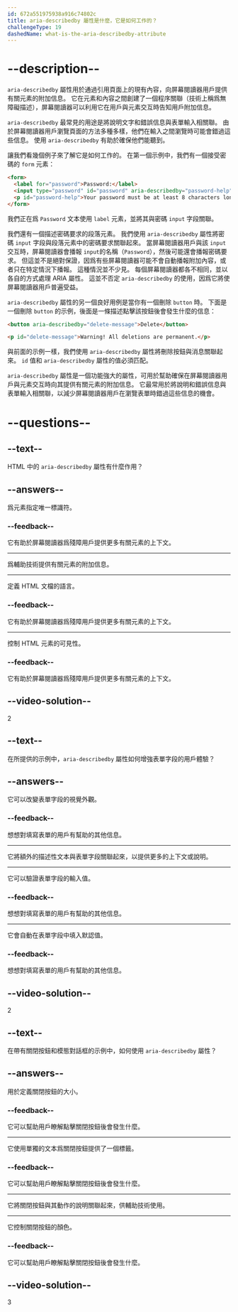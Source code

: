 ```yaml
---
id: 672a551975938a916c74802c
title: aria-describedby 屬性是什麼，它是如何工作的？
challengeType: 19
dashedName: what-is-the-aria-describedby-attribute
---
```


# --description--

`aria-describedby` 屬性用於通過引用頁面上的現有內容，向屏幕閱讀器用戶提供有關元素的附加信息。 它在元素和內容之間創建了一個程序關聯（技術上稱爲無障礙描述），屏幕閱讀器可以利用它在用戶與元素交互時告知用戶附加信息。

`aria-describedby` 最常見的用途是將說明文字和錯誤信息與表單輸入相關聯。 由於屏幕閱讀器用戶瀏覽頁面的方法多種多樣，他們在輸入之間瀏覽時可能會錯過這些信息。 使用 `aria-describedby` 有助於確保他們能聽到。

讓我們看幾個例子來了解它是如何工作的。 在第一個示例中，我們有一個接受密碼的 `form` 元素：

```html
<form>
  <label for="password">Password:</label>
  <input type="password" id="password" aria-describedby="password-help" />
  <p id="password-help">Your password must be at least 8 characters long.</p>
</form>
```

我們正在爲 `Password` 文本使用 `label` 元素，並將其與密碼 `input` 字段關聯。

我們還有一個描述密碼要求的段落元素。 我們使用 `aria-describedby` 屬性將密碼 `input` 字段與段落元素中的密碼要求關聯起來。 當屏幕閱讀器用戶與該 `input` 交互時，屏幕閱讀器會播報 `input`的名稱（`Password`），然後可能還會播報密碼要求。 但這並不是絕對保證，因爲有些屏幕閱讀器可能不會自動播報附加內容，或者只在特定情況下播報。 這種情況並不少見。 每個屏幕閱讀器都各不相同，並以各自的方式處理 ARIA 屬性。 這並不否定 `aria-describedby` 的使用，因爲它將使屏幕閱讀器用戶普遍受益。

`aria-describedby` 屬性的另一個良好用例是當你有一個刪除 `button` 時。 下面是一個刪除 `button` 的示例，後面是一條描述點擊該按鈕後會發生什麼的信息：

```html
<button aria-describedby="delete-message">Delete</button>

<p id="delete-message">Warning! All deletions are permanent.</p>
```

與前面的示例一樣，我們使用 `aria-describedby` 屬性將刪除按鈕與消息關聯起來。 `id` 值和 `aria-describedby` 屬性的值必須匹配。

`aria-describedby` 屬性是一個功能強大的屬性，可用於幫助確保在屏幕閱讀器用戶與元素交互時向其提供有關元素的附加信息。 它最常用於將說明和錯誤信息與表單輸入相關聯，以減少屏幕閱讀器用戶在瀏覽表單時錯過這些信息的機會。

# --questions--

## --text--

HTML 中的 `aria-describedby` 屬性有什麼作用？

## --answers--

爲元素指定唯一標識符。

### --feedback--

它有助於屏幕閱讀器爲殘障用戶提供更多有關元素的上下文。

---

爲輔助技術提供有關元素的附加信息。

---

定義 HTML 文檔的語言。

### --feedback--

它有助於屏幕閱讀器爲殘障用戶提供更多有關元素的上下文。

---

控制 HTML 元素的可見性。

### --feedback--

它有助於屏幕閱讀器爲殘障用戶提供更多有關元素的上下文。

## --video-solution--

2

## --text--

在所提供的示例中，`aria-describedby` 屬性如何增強表單字段的用戶體驗？

## --answers--

它可以改變表單字段的視覺外觀。

### --feedback--

想想對填寫表單的用戶有幫助的其他信息。

---

它將額外的描述性文本與表單字段關聯起來，以提供更多的上下文或說明。

---

它可以驗證表單字段的輸入值。

### --feedback--

想想對填寫表單的用戶有幫助的其他信息。

---

它會自動在表單字段中填入默認值。

### --feedback--

想想對填寫表單的用戶有幫助的其他信息。

## --video-solution--

2

## --text--

在帶有關閉按鈕和模態對話框的示例中，如何使用 `aria-describedby` 屬性？

## --answers--

用於定義關閉按鈕的大小。

### --feedback--

它可以幫助用戶瞭解點擊關閉按鈕後會發生什麼。

---

它使用單獨的文本爲關閉按鈕提供了一個標籤。

### --feedback--

它可以幫助用戶瞭解點擊關閉按鈕後會發生什麼。

---

它將關閉按鈕與其動作的說明關聯起來，供輔助技術使用。

---

它控制關閉按鈕的顏色。

### --feedback--

它可以幫助用戶瞭解點擊關閉按鈕後會發生什麼。

## --video-solution--

3
